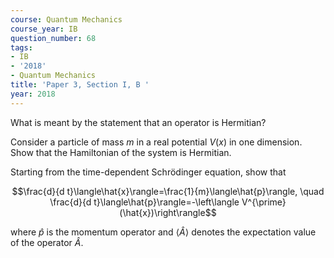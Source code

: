```yaml
---
course: Quantum Mechanics
course_year: IB
question_number: 68
tags:
- IB
- '2018'
- Quantum Mechanics
title: 'Paper 3, Section I, B '
year: 2018
---
```




What is meant by the statement that an operator is Hermitian?

Consider a particle of mass $m$ in a real potential $V(x)$ in one dimension. Show that the Hamiltonian of the system is Hermitian.

Starting from the time-dependent Schrödinger equation, show that

$$\frac{d}{d t}\langle\hat{x}\rangle=\frac{1}{m}\langle\hat{p}\rangle, \quad \frac{d}{d t}\langle\hat{p}\rangle=-\left\langle V^{\prime}(\hat{x})\right\rangle$$

where $\hat{p}$ is the momentum operator and $\langle\hat{A}\rangle$ denotes the expectation value of the operator $\hat{A}$.